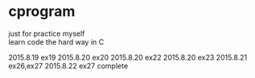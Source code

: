 # cprogram
just for practice myself  
learn code the hard way  in C

2015.8.19  ex19 
2015.8.20  ex20
2015.8.20  ex22
2015.8.20  ex23
2015.8.21  ex26,ex27
2015.8.22  ex27 complete


